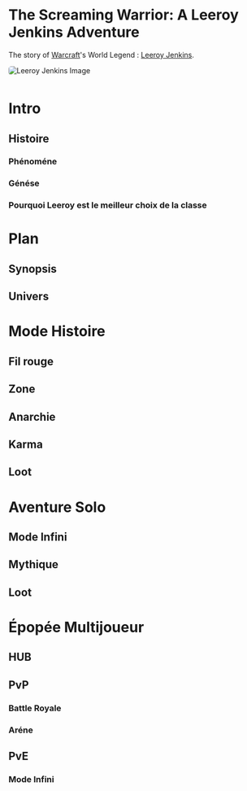 # The Screaming Warrior: A Leeroy Jenkins Adventure

The story of [Warcraft](https://en.wikipedia.org/wiki/Warcraft)'s World Legend : [Leeroy Jenkins](https://en.wikipedia.org/wiki/Leeroy_Jenkins).

<img src="https://www.mamytwink.com/upload/news/2017/decembre/28/leeroy-jenkins.jpg" alt="Leeroy Jenkins Image" style="margin-bottom: 10px; border-radius: 5px">

# Intro

## Histoire

### Phénoméne

### Génése

### Pourquoi Leeroy est le meilleur choix de la classe

# Plan

## Synopsis

## Univers

# Mode Histoire

## Fil rouge
  
## Zone

## Anarchie

## Karma

## Loot

# Aventure Solo

## Mode Infini

## Mythique

## Loot

# Épopée Multijoueur

## HUB

## PvP

### Battle Royale

### Aréne

## PvE

### Mode Infini
